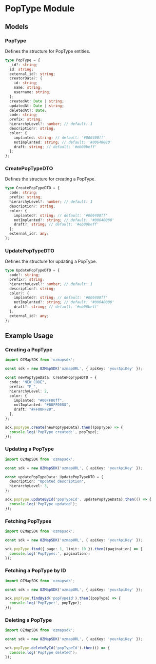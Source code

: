 # PopType Module
## Models

### PopType

Defines the structure for PopType entities.

```typescript
type PopType = {
  _id?: string;
  id: string;
  external_id?: string;
  creatorData?: {
    id: string;
    name: string;
    username: string;
  };
  createdAt: Date | string;
  updatedAt: Date | string;
  deletedAt?: Date;
  code: string;
  prefix: string;
  hierarchyLevel?: number; // default: 1
  description?: string;
  color: {
    implanted: string; // default: '#006400ff'
    notImplanted: string; // default: '#00640080'
    draft: string; // default: '#eb00beff'
  };
};
```

### CreatePopTypeDTO

Defines the structure for creating a PopType.

```typescript
type CreatePopTypeDTO = {
  code: string;
  prefix: string;
  hierarchyLevel?: number; // default: 1
  description?: string;
  color: {
    implanted?: string; // default: '#006400ff'
    notImplanted?: string; // default: '#00640080'
    draft?: string; // default: '#eb00beff'
  };
  external_id?: any;
};
```

### UpdatePopTypeDTO

Defines the structure for updating a PopType.

```typescript
type UpdatePopTypeDTO = {
  code?: string;
  prefix?: string;
  hierarchyLevel?: number; // default: 1
  description?: string;
  color?: {
    implanted?: string; // default: '#006400ff'
    notImplanted?: string; // default: '#00640080'
    draft?: string; // default: '#eb00beff'
  };
  external_id?: any;
};
```

## Example Usage

### Creating a PopType

```typescript
import OZMapSDK from 'ozmapsdk';

const sdk = new OZMapSDK('ozmapURL', { apiKey: 'yourApiKey' });

const newPopTypeData: CreatePopTypeDTO = {
  code: "NEW_CODE",
  prefix: "P_",
  hierarchyLevel: 2,
  color: {
    implanted: "#00FF00ff",
    notImplanted: "#00FF0080",
    draft: "#FF00FF80",
  },
};

sdk.popType.create(newPopTypeData).then((popType) => {
  console.log('PopType created:', popType);
});
```

### Updating a PopType

```typescript
import OZMapSDK from 'ozmapsdk';

const sdk = new OZMapSDK('ozmapURL', { apiKey: 'yourApiKey' });

const updatePopTypeData: UpdatePopTypeDTO = {
  description: "Updated description",
  hierarchyLevel: 3,
};

sdk.popType.updateById('popTypeId', updatePopTypeData).then(() => {
  console.log('PopType updated');
});
```

### Fetching PopTypes

```typescript
import OZMapSDK from 'ozmapsdk';

const sdk = new OZMapSDK('ozmapURL', { apiKey: 'yourApiKey' });

sdk.popType.find({ page: 1, limit: 10 }).then((pagination) => {
  console.log('PopTypes:', pagination);
});
```

### Fetching a PopType by ID

```typescript
import OZMapSDK from 'ozmapsdk';

const sdk = new OZMapSDK('ozmapURL', { apiKey: 'yourApiKey' });

sdk.popType.findById('popTypeId').then((popType) => {
  console.log('PopType:', popType);
});
```

### Deleting a PopType

```typescript
import OZMapSDK from 'ozmapsdk';

const sdk = new OZMapSDK('ozmapURL', { apiKey: 'yourApiKey' });

sdk.popType.deleteById('popTypeId').then(() => {
  console.log('PopType deleted');
});
```